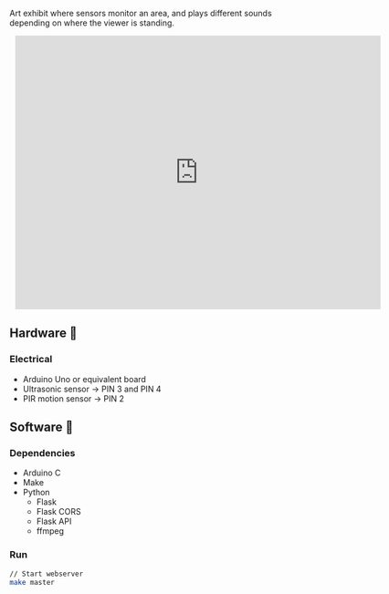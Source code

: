 Art exhibit where sensors monitor an area, and plays different sounds depending on where the viewer is standing.

<div style="width: 640px; height: 480px; margin: 10px; position: relative;"><iframe allowfullscreen frameborder="0" style="width:640px; height:480px" src="https://lucid.app/documents/embedded/fce0d5f7-c253-42c3-8bb9-a94bb1083a8c" id="xbqfeEyuO-47"></iframe></div>

## Hardware 🔨

### Electrical

- Arduino Uno or equivalent board
- Ultrasonic sensor → PIN 3 and PIN 4
- PIR motion sensor → PIN 2

## Software 🍦

### Dependencies

- Arduino C
- Make
- Python
    - Flask
    - Flask CORS
    - Flask API
    - ffmpeg

### Run

```bash
// Start webserver
make master
```
